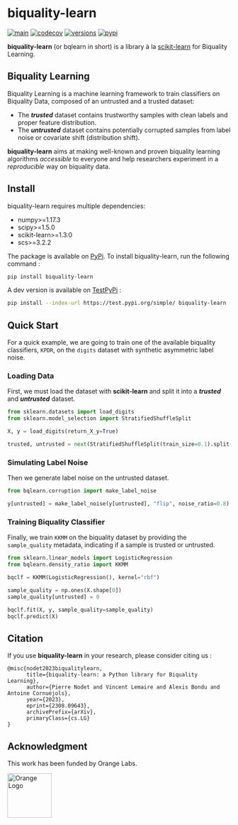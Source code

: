 # biquality-learn

[![main](https://github.com/biquality-learn/biquality-learn/actions/workflows/main.yml/badge.svg)](https://github.com/biquality-learn/biquality-learn/actions/workflows/main.yml)
[![codecov](https://codecov.io/gh/biquality-learn/biquality-learn/branch/main/graph/badge.svg)](https://codecov.io/gh/biquality-learn/biquality-learn)
[![versions](https://img.shields.io/badge/python-3.8%20|%203.9%20|%203.10-blue)](https://img.shields.io/badge/python-3.8%20|%203.9%20|%203.10-blue)
[![pypi](https://img.shields.io/pypi/v/biquality-learn?color=blue)](https://pypi.org/project/biquality-learn/)

**biquality-learn** (or bqlearn in short) is a library à la [scikit-learn](https://github.com/scikit-learn/scikit-learn) for Biquality Learning. 

## Biquality Learning

Biquality Learning is a machine learning framework to train classifiers on Biquality Data, composed of an untrusted and a trusted dataset:

* The ***trusted*** dataset contains trustworthy samples with clean labels and proper feature distribution.
* The ***untrusted*** dataset contains potentially corrupted samples from label noise or covariate shift (distribution shift).

**biquality-learn** aims at making well-known and proven biquality learning algorithms *accessible* to everyone and help researchers experiment in a *reproducible* way on biquality data.

## Install

biquality-learn requires multiple dependencies:

- numpy>=1.17.3
- scipy>=1.5.0
- scikit-learn>=1.3.0
- scs>=3.2.2

The package is available on [PyPi](https://pypi.org). To install biquality-learn, run the following command :

```bash
pip install biquality-learn
```

A dev version is available on [TestPyPi](https://test.pypi.org) :

```bash
pip install --index-url https://test.pypi.org/simple/ biquality-learn
```

## Quick Start

For a quick example, we are going to train one of the available biquality classifiers, ``KPDR``, on the ``digits`` dataset with synthetic asymmetric label noise.

### Loading Data

First, we must load the dataset with **scikit-learn** and split it into a ***trusted*** and ***untrusted*** dataset.

```python
from sklearn.datasets import load_digits
from sklearn.model_selection import StratifiedShuffleSplit

X, y = load_digits(return_X_y=True)

trusted, untrusted = next(StratifiedShuffleSplit(train_size=0.1).split(X, y))
```

### Simulating Label Noise

Then we generate label noise on the untrusted dataset.

```python
from bqlearn.corruption import make_label_noise

y[untrusted] = make_label_noise(y[untrusted], "flip", noise_ratio=0.8)
```

### Training Biquality Classifier

Finally, we train ``KKMM`` on the biquality dataset by providing the ``sample_quality`` metadata, indicating if a sample is trusted or untrusted.

```python
from sklearn.linear_models import LogisticRegression
from bqlearn.density_ratio import KKMM

bqclf = KKMM(LogisticRegression(), kernel="rbf")

sample_quality = np.ones(X.shape[0])
sample_quality[untrusted] = 0

bqclf.fit(X, y, sample_quality=sample_quality)
bqclf.predict(X)
```

## Citation

If you use **biquality-learn** in your research, please consider citing us :

```
@misc{nodet2023biqualitylearn,
      title={biquality-learn: a Python library for Biquality Learning}, 
      author={Pierre Nodet and Vincent Lemaire and Alexis Bondu and Antoine Cornuéjols},
      year={2023},
      eprint={2308.09643},
      archivePrefix={arXiv},
      primaryClass={cs.LG}
}
```

## Acknowledgment

This work has been funded by Orange Labs.

[<img src="https://c.woopic.com/logo-orange.png" alt="Orange Logo" width="100"/>](https://orange.com)
